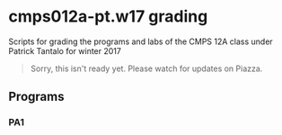 # cmps012a-pt.w17 grading

Scripts for grading the programs and labs of the CMPS 12A class under Patrick Tantalo for winter 2017

> Sorry, this isn't ready yet. Please watch for updates on Piazza.

## Programs

### PA1

